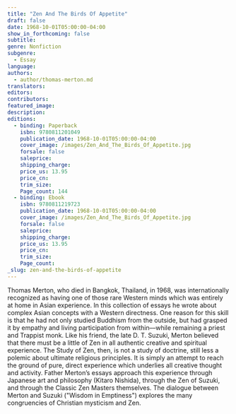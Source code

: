 ```yaml
---
title: "Zen And The Birds Of Appetite"
draft: false
date: 1968-10-01T05:00:00-04:00
show_in_forthcoming: false
subtitle:
genre: Nonfiction
subgenre:
  - Essay
language:
authors:
  - author/thomas-merton.md
translators:
editors:
contributors:
featured_image:
description:
editions:
  - binding: Paperback
    isbn: 9780811201049
    publication_date: 1968-10-01T05:00:00-04:00
    cover_image: /images/Zen_And_The_Birds_Of_Appetite.jpg
    forsale: false
    saleprice:
    shipping_charge:
    price_us: 13.95
    price_cn:
    trim_size:
    Page_count: 144
  - binding: Ebook
    isbn: 9780811219723
    publication_date: 1968-10-01T05:00:00-04:00
    cover_image: /images/Zen_And_The_Birds_Of_Appetite.jpg
    forsale: false
    saleprice:
    shipping_charge:
    price_us: 13.95
    price_cn:
    trim_size:
    Page_count:
_slug: zen-and-the-birds-of-appetite
---
```


Thomas Merton, who died in Bangkok, Thailand, in 1968, was internationally recognized as having one of those rare Western minds which was entirely at home in Asian experience. In this collection of essays he wrote about complex Asian concepts with a Western directness. One reason for this skill is that he had not only studied Buddhism from the outside, but had grasped it by empathy and living participation from within––while remaining a priest and Trappist monk. Like his friend, the late D. T. Suzuki, Merton believed that there must be a little of Zen in all authentic creative and spiritual experience. The Study of Zen, then, is not a study of doctrine, still less a polemic about ultimate religious principles. It is simply an attempt to reach the ground of pure, direct experience which underlies all creative thought and activity. Father Merton’s essays approach this experience through Japanese art and philosophy (Kitaro Nishida), through the Zen of Suzuki, and through the Classic Zen Masters themselves. The dialogue between Merton and Suzuki ("Wisdom in Emptiness") explores the many congruencies of Christian mysticism and Zen.

